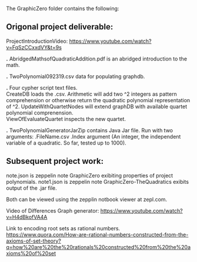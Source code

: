The GraphicZero folder contains the following:

## Origonal project deliverable:

ProjectIntroductionVideo:
https://www.youtube.com/watch?v=FqSzCCxxdVY&t=9s

**.** AbridgedMathsofQuadraticAddition.pdf is an abridged introduction to the math.

**.** TwoPolynomial092319.csv data for populating graphdb.

**.** Four cypher script text files.  
CreateDB loads the .csv.
Arithmetic will add two ^2 integers as pattern comprehension or otherwise return the quadratic polynomial representation of ^2.
UpdateWithQuartetNodes will extend graphDB with available quartet polynomial comprenension.  
ViewOfEvaluateQuartet inspects the new quartet.

**.** TwoPolynomialGeneratorJarZip contains Java Jar file.
Run with two arguments:
.FileName.csv
.Index argument (An integer, the independent variable of a quadratic. So far, tested up to 1000).

## Subsequent project work:


note.json is zeppelin note GraphicZero exibiting properties of project polynomials.
note1.json is zeppelin note GraphicZero-TheQuadratics exibits output of the .jar file.

Both can be viewed using the zepplin notbook viewer at zepl.com.

Video of Differences Graph generator:
https://www.youtube.com/watch?v=H4dBkofVA4A

Link to encoding root sets as rational numbers.
https://www.quora.com/How-are-rational-numbers-constructed-from-the-axioms-of-set-theory?q=how%20are%20the%20rationals%20constructed%20from%20the%20axioms%20of%20set
